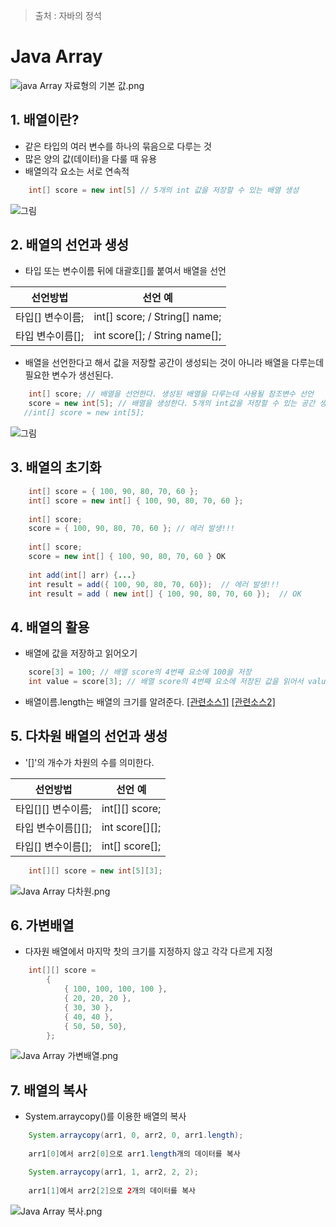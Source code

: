 > 출처 : 자바의 정석

# Java Array

![java Array 자료형의 기본 값.png](https://github.com/HaeSeongPark/TIL/blob/master/img/Java/java%20Array%20%EC%9E%90%EB%A3%8C%ED%98%95%EC%9D%98%20%EA%B8%B0%EB%B3%B8%20%EA%B0%92.png)

## 1. 배열이란?
* 같은 타입의 여러 변수를 하나의 묶음으로 다루는 것
* 많은 양의 값(데이터)을 다룰 때 유용
* 배열의각 요소는 서로 연속적
```java
	int[] score = new int[5] // 5개의 int 값을 저장할 수 있는 배열 생성
```
![그림](https://github.com/HaeSeongPark/TIL/blob/master/img/Java/Java%20Array.png)
## 2. 배열의 선언과 생성
* 타입 또는 변수이름 뒤에 대괄호[]를 붙여서 배열을 선언

선언방법 | 선언 예
------------ | -------------
타입[] 변수이름; | int[] score; / String[]  name;
타입 변수이름[];| int score[]; / String name[];
* 배열을 선언한다고 해서 값을 저장할 공간이 생성되는 것이 아니라 배열을 다루는데 필요한 변수가 생선된다.
```java
	int[] score; // 배열을 선언한다. 생성된 배열을 다루는데 사용될 참조변수 선언
    score = new int[5]; // 배열을 생성한다. 5개의 int값을 저장할 수 있는 공간 생성
   //int[] score = new int[5];
```
![그림](https://github.com/HaeSeongPark/TIL/blob/master/img/Java/Java%20Array.png)
## 3. 배열의 초기화
```java
	int[] score = { 100, 90, 80, 70, 60 };
    int[] score = new int[] { 100, 90, 80, 70, 60 };
    
    int[] score;
    score = { 100, 90, 80, 70, 60 }; // 에러 발생!!!
    
    int[] score;
    score = new int[] { 100, 90, 80, 70, 60 } OK
    
    int add(int[] arr) {...}
    int result = add({ 100, 90, 80, 70, 60});  // 에러 발생!!!
    int result = add ( new int[] { 100, 90, 80, 70, 60 });  // OK
```
## 4. 배열의 활용
* 배열에 값을 저장하고 읽어오기
```java
	score[3] = 100; // 배열 score의 4번째 요소에 100을 저장
    int value = score[3]; // 배열 score의 4번째 요소에 저장된 값을 읽어서 value에 저장
```
* 배열이름.length는 배열의 크기를 알려준다.
[[관련소스1]](https://github.com/HaeSeongPark/TIL/blob/master/JavaStudy2/JavaStudySource2/src/ch5_array/ArrayEx4.java)
[[관련소스2]](https://github.com/HaeSeongPark/TIL/blob/master/JavaStudy2/JavaStudySource2/src/ch5_array/ArrayEx7.java)
## 5. 다차원 배열의 선언과 생성
* '[]'의 개수가 차원의 수를 의미한다.

선언방법 | 선언 예
------------ | -------------
타입[][] 변수이름;  | int[][] score;
타입 변수이름[][];| int score[][];
타입[] 변수이름[]; | int[] score[];
```java
	int[][] score = new int[5][3];
```
![Java Array 다차원.png](https://github.com/HaeSeongPark/TIL/blob/master/img/Java/Java%20Array%20%EB%8B%A4%EC%B0%A8%EC%9B%90.png)

## 6. 가변배열
* 다자원 배열에서 마지막 찻의 크기를 지정하지 않고 각각 다르게 지정
```java
	int[][] score = 
     	{
        	{ 100, 100, 100, 100 },
            { 20, 20, 20 },
            { 30, 30 },
            { 40, 40 },
            { 50, 50, 50},
        };
```
![Java Array 가변배열.png](https://github.com/HaeSeongPark/TIL/blob/master/img/Java/Java%20Array%20%EA%B0%80%EB%B3%80%EB%B0%B0%EC%97%B4.png)

## 7. 배열의 복사
* System.arraycopy()를 이용한 배열의 복사
```java
	System.arraycopy(arr1, 0, arr2, 0, arr1.length);
    
    arr1[0]에서 arr2[0]으로 arr1.length개의 데이터를 복사
```
```java
	System.arraycopy(arr1, 1, arr2, 2, 2);
    
    arr1[1]에서 arr2[2]으로 2개의 데이터를 복사
```
![Java Array 복사.png](https://github.com/HaeSeongPark/TIL/blob/master/img/Java/Java%20Array%20%EB%B3%B5%EC%82%AC.png)

